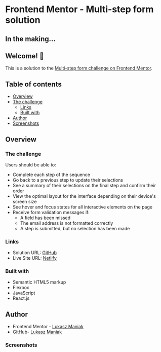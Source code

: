 # Frontend Mentor - Multi-step form solution

## In the making...

## Welcome! 👋

This is a solution to the [Multi-step form challenge on Frontend Mentor](https://www.frontendmentor.io/challenges/multistep-form-YVAnSdqQBJ).

## Table of contents

- [Overview](#overview)
- [The challenge](#the-challenge)
  - [Links](#links)
  - [Built with](#built-with)
- [Author](#author)
- [Screenshots](#screenshot)

## Overview

### The challenge

Users should be able to:

- Complete each step of the sequence
- Go back to a previous step to update their selections
- See a summary of their selections on the final step and confirm their order
- View the optimal layout for the interface depending on their device's screen size
- See hover and focus states for all interactive elements on the page
- Receive form validation messages if:
  - A field has been missed
  - The email address is not formatted correctly
  - A step is submitted, but no selection has been made

### Links

- Solution URL: [GitHub](https://github.com/LukaszManiak/Frontend-Mentor-Intro-section)
- Live Site URL: [Netlify](https://lucas-introsection.netlify.app/)

### Built with

- Semantic HTML5 markup
- Flexbox
- JavaScript
- React.js

## Author

- Frontend Mentor - [Lukasz Maniak](https://www.frontendmentor.io/profile/Mejniak)
- GitHub- [Lukasz Maniak](https://github.com/LukaszManiak)

### Screenshots

<!--
![Screenshot 1](/screenshots/screen.jpeg?raw=true "Screenshot 1 (desktop)")
![Screenshot 2](/screenshots/screen2.jpeg?raw=true "Screenshot 2 (mobile)")
![Screenshot 4](/screenshots/screen3.jpeg?raw=true "Screenshot 3") -->
